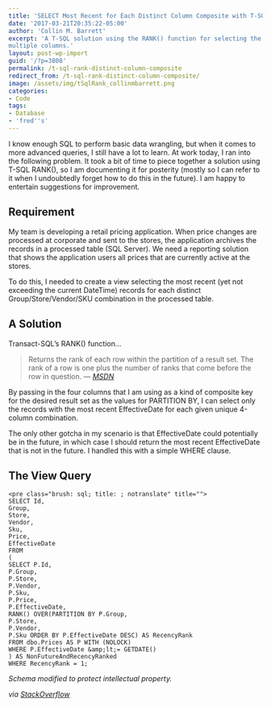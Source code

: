 ```yaml
---
title: 'SELECT Most Recent for Each Distinct Column Composite with T-SQL RANK()'
date: '2017-03-21T20:35:22-05:00'
author: 'Collin M. Barrett'
excerpt: 'A T-SQL solution using the RANK() function for selecting the most recent record for each distinct composite of
multiple columns.'
layout: post-wp-import
guid: '/?p=3808'
permalink: /t-sql-rank-distinct-column-composite
redirect_from: /t-sql-rank-distinct-column-composite/
image: /assets/img/tSqlRank_collinmbarrett.png
categories:
- Code
tags:
- Database
- 'fred''s'
---
```


I know enough SQL to perform basic data wrangling, but when it comes to more advanced queries, I still have a lot to
learn. At work today, I ran into the following problem. It took a bit of time to piece together a solution using T-SQL
RANK(), so I am documenting it for posterity (mostly so I can refer to it when I undoubtedly forget how to do this in
the future). I am happy to entertain suggestions for improvement.

## Requirement

My team is developing a retail pricing application. When price changes are processed at corporate and sent to the
stores, the application archives the records in a processed table (SQL Server). We need a reporting solution that shows
the application users all prices that are currently active at the stores.

To do this, I needed to create a view selecting the most recent (yet not exceeding the current DateTime) records for
each distinct Group/Store/Vendor/SKU combination in the processed table.

## A Solution

Transact-SQL’s RANK() function…

> Returns the rank of each row within the partition of a result set. The rank of a row is one plus the number of ranks
that come before the row in question.
> — <cite>[MSDN](https://docs.microsoft.com/en-us/sql/t-sql/functions/rank-transact-sql)</cite>

By passing in the four columns that I am using as a kind of composite key for the desired result set as the values for
PARTITION BY, I can select only the records with the most recent EffectiveDate for each given unique 4-column
combination.

The only other gotcha in my scenario is that EffectiveDate could potentially be in the future, in which case I should
return the most recent EffectiveDate that is not in the future. I handled this with a simple WHERE clause.

## The View Query

```
<pre class="brush: sql; title: ; notranslate" title="">
SELECT Id,
Group,
Store,
Vendor,
Sku,
Price,
EffectiveDate
FROM
(
SELECT P.Id,
P.Group,
P.Store,
P.Vendor,
P.Sku,
P.Price,
P.EffectiveDate,
RANK() OVER(PARTITION BY P.Group,
P.Store,
P.Vendor,
P.Sku ORDER BY P.EffectiveDate DESC) AS RecencyRank
FROM dbo.Prices AS P WITH (NOLOCK)
WHERE P.EffectiveDate &amp;lt;= GETDATE()
) AS NonFutureAndRecencyRanked
WHERE RecencyRank = 1;
```

*Schema modified to protect intellectual property.*

*via [StackOverflow](https://stackoverflow.com/questions/612231/how-can-i-select-rows-with-maxcolumn-value-partition-by-another-column-in-mys/612408#612408)*